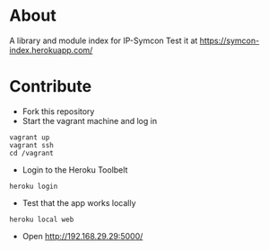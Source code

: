 About
=====

A library and module index for IP-Symcon
Test it at https://symcon-index.herokuapp.com/

Contribute
==========

* Fork this repository
* Start the vagrant machine and log in
```
vagrant up
vagrant ssh
cd /vagrant
```
* Login to the Heroku Toolbelt
```
heroku login
```
* Test that the app works locally
```
heroku local web
```
* Open http://192.168.29.29:5000/

